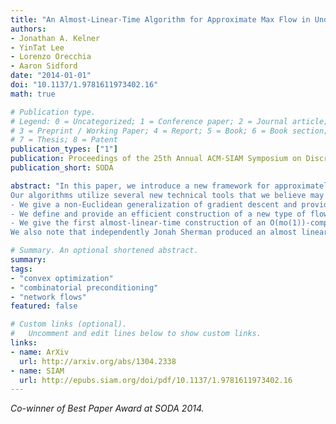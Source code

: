 ```yaml
---
title: "An Almost-Linear-Time Algorithm for Approximate Max Flow in Undirected Graphs, and its Multicommodity Generalizations"
authors: 
- Jonathan A. Kelner
- YinTat Lee
- Lorenzo Orecchia
- Aaron Sidford
date: "2014-01-01"
doi: "10.1137/1.9781611973402.16"
math: true

# Publication type.
# Legend: 0 = Uncategorized; 1 = Conference paper; 2 = Journal article;
# 3 = Preprint / Working Paper; 4 = Report; 5 = Book; 6 = Book section;
# 7 = Thesis; 8 = Patent
publication_types: ["1"]
publication: Proceedings of the 25th Annual ACM-SIAM Symposium on Discrete Algorithms
publication_short: SODA

abstract: "In this paper, we introduce a new framework for approximately solving flow problems in capacitated, undirected graphs and apply it to provide asymptotically faster algorithms for the maximum s-t flow and maximum concurrent multicommodity flow problems. For graphs with n vertices and m edges, it allows us to find an ϵ-approximate maximum s-t flow in time $O(m1+o(1)ϵ−2)$, improving on the previous best bound of $Õ (mn1/3poly(1/ϵ)).$ Applying the same framework in the multicommodity setting solves a maximum concurrent multicommodity flow problem with k commodities in $O(m1+o(1)ϵ−2k2$ time, improving on the existing bound of $Õ(m4/3poly(k,ϵ−1)$.
Our algorithms utilize several new technical tools that we believe may be of independent interest:
- We give a non-Euclidean generalization of gradient descent and provide bounds on its performance. Using this, we show how to reduce approximate maximum flow and maximum concurrent flow to the efficient construction of oblivious routings with a low competitive ratio.
- We define and provide an efficient construction of a new type of flow sparsifier. In addition to providing the standard properties of a cut sparsifier our construction allows for flows in the sparse graph to be routed (very efficiently) in the original graph with low congestion.
- We give the first almost-linear-time construction of an O(mo(1))-competitive oblivious routing scheme. No previous such algorithm ran in time better than Ω̃ (mn).
We also note that independently Jonah Sherman produced an almost linear time algorithm for maximum flow and we thank him for coordinating submissions."

# Summary. An optional shortened abstract.
summary: 
tags:
- "convex optimization"
- "combinatorial preconditioning"
- "network flows"
featured: false

# Custom links (optional).
#   Uncomment and edit lines below to show custom links.
links:
- name: ArXiv
  url: http://arxiv.org/abs/1304.2338
- name: SIAM
  url: http://epubs.siam.org/doi/pdf/10.1137/1.9781611973402.16
---
```


 *Co-winner of Best Paper Award at SODA 2014.*
